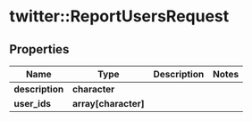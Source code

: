# twitter::ReportUsersRequest


## Properties
Name | Type | Description | Notes
------------ | ------------- | ------------- | -------------
**description** | **character** |  | 
**user_ids** | **array[character]** |  | 


